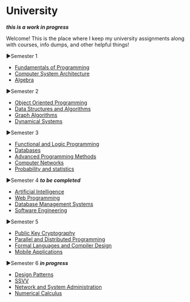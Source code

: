 # University

***this is a work in progress***

Welcome! This is the place where I keep my university assignments along with courses, info dumps, and other helpful things!

▶Semester 1
   - [Fundamentals of Programming](https://github.com/DiaconuAna/Fundamentals-of-Programming)
   - [Computer System Architecture](https://github.com/DiaconuAna/Computer-System-Architecture)
   - [Algebra](https://github.com/DiaconuAna/Algebra)

▶Semester 2
   - [Object Oriented Programming](https://github.com/DiaconuAna/OOP)
   - [Data Structures and Algorithms](https://github.com/DiaconuAna/Data-Structures-and-Algorithms)
   - [Graph Algorithms](https://github.com/DiaconuAna/Graph-Algorithms/tree/main)
   - [Dynamical Systems](https://github.com/DiaconuAna/Dynamical-Systems)

▶Semester 3 
 
   * [Functional and Logic Programming](https://github.com/913-Diaconu-Ana/Functional-and-Logic-Programming)
   * [Databases](https://github.com/913-Diaconu-Ana/Databases)  
   * [Advanced Programming Methods](https://github.com/913-Diaconu-Ana/Advanced-Programming-Methods)
   * [Computer Networks](https://github.com/913-Diaconu-Ana/ComputerNetworks)
   * [Probability and statistics](https://github.com/913-Diaconu-Ana/Probability-and-Statistics)
   
▶Semester 4 ***to be completed***

   - [Artificial Intelligence](https://github.com/DiaconuAna/Artificial-Intelligence)
   - [Web Programming](https://github.com/DiaconuAna/Web-Programming)
   - [Database Management Systems](https://github.com/DiaconuAna/Databases-Management-Systems)
   - [Software Engineering](https://github.com/DiaconuAna/Software-Engineering)
   
▶Semester 5 
   
   - [Public Key Cryptography](https://github.com/DiaconuAna/Public-Key-Cryptography)
   - [Parallel and Distributed Programming](https://github.com/DiaconuAna/Parallel-and-Distributed-Programming)
   - [Formal Languages and Compiler Design](https://github.com/DiaconuAna/Formal-Languages-and-Compiler-Design)
   - [Mobile Applications](https://github.com/DiaconuAna/Mobile-Applications)

▶Semester 6 ***in progress***

   - [Design Patterns](https://github.com/DiaconuAna/Design-Patterns)
   - [SSVV](https://github.com/DiaconuAna/SSVV)
   - [Network and System Administration](https://github.com/DiaconuAna/NSA)
   - [Numerical Calculus](https://github.com/DiaconuAna/Numerical-Calculus)
